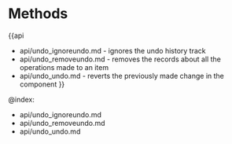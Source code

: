 Methods
=======

{{api
- api/undo_ignoreundo.md - ignores the undo history track
- api/undo_removeundo.md - removes the records about all the operations made to an item
- api/undo_undo.md - reverts the previously made change in the component
}}

@index:
- api/undo_ignoreundo.md
- api/undo_removeundo.md
- api/undo_undo.md


